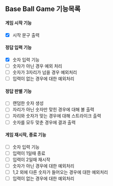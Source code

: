 ## Base Ball Game 기능목록

#### 게임 시작 기능

- [x] 시작 문구 출력

#### 정답 입력 기능

- [x] 숫자 입력 기능
- [ ] 숫자가 아닌 경우 예외 처리
- [ ] 숫자가 3자리가 넘을 경우 예외처리
- [ ] 입력이 없는 경우에 대한 예외처리

#### 정답 판별 기능

- [ ] 랜덤한 숫자 생성
- [ ] 자리가 아닌 숫자만 맞힌 경우에 대해 볼 출력
- [ ] 자리와 숫자가 맞는 경우에 대해 스트라이크 출력
- [ ] 숫자를 모두 맞춘 경우에 결과 출력

#### 게임 재시작, 종료 기능

- [ ] 숫자 입력 기능
- [ ] 입력이 1일때 종료
- [ ] 입력이 2일때 재시작
- [ ] 숫자가 아닌 경우에 대한 예외처리
- [ ] 1,2 외에 다른 숫자가 들어오는 경우에 대한 예외처리
- [ ] 입력이 없는 경우에 대한 예외처리
